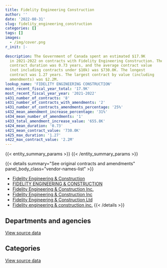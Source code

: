 ```yaml
---
title: Fidelity Engineering Construction
author: ''
date: '2022-08-31'
slug: fidelity_engineering_construction
categories: []
tags: []
images:
  - /img/cover.png
r_init: |-
  
description: The Government of Canada spent an estimated $17.9K
  in 2021-2022 on contracts with Fidelity Engineering Construction. The average
  contract duration was 0.73 years, and the average contract value
  (not including contracts under $10k) was $730.0K. The longest
  contract was 1.27 years. The largest contract by value (including
  amendments) was $2.2M.
lookup_name: 'FIDELITY ENGINEERING CONSTRUCTION'
most_recent_fiscal_year_total: '17.9K'
most_recent_fiscal_year_year: '2021-2022'
s431_number_of_contracts: '8'
s431_number_of_contracts_with_amendments: '2'
s431_number_of_contracts_amendments_percentage: '25%'
s432_mean_amendment_increase_percentage: '31%'
s434_mean_number_of_amendments: '1'
s433_total_amendment_increase_value: '655.8K'
s424_mean_duration: '0.73'
s421_mean_contract_value: '730.0K'
s425_max_duration: '1.27'
s422_max_contract_value: '2.2M'
---
```


<script src="/rmarkdown-libs/htmlwidgets/htmlwidgets.js"></script>
<link href="/rmarkdown-libs/datatables-css/datatables-crosstalk.css" rel="stylesheet" />
<script src="/rmarkdown-libs/datatables-binding/datatables.js"></script>
<script src="/rmarkdown-libs/jquery/jquery-3.6.0.min.js"></script>
<link href="/rmarkdown-libs/dt-core-bootstrap/css/dataTables.bootstrap.min.css" rel="stylesheet" />
<link href="/rmarkdown-libs/dt-core-bootstrap/css/dataTables.bootstrap.extra.css" rel="stylesheet" />
<script src="/rmarkdown-libs/dt-core-bootstrap/js/jquery.dataTables.min.js"></script>
<script src="/rmarkdown-libs/dt-core-bootstrap/js/dataTables.bootstrap.min.js"></script>
<link href="/rmarkdown-libs/crosstalk/css/crosstalk.min.css" rel="stylesheet" />
<script src="/rmarkdown-libs/crosstalk/js/crosstalk.min.js"></script>
<script src="/rmarkdown-libs/htmlwidgets/htmlwidgets.js"></script>
<link href="/rmarkdown-libs/datatables-css/datatables-crosstalk.css" rel="stylesheet" />
<script src="/rmarkdown-libs/datatables-binding/datatables.js"></script>
<script src="/rmarkdown-libs/jquery/jquery-3.6.0.min.js"></script>
<link href="/rmarkdown-libs/dt-core-bootstrap/css/dataTables.bootstrap.min.css" rel="stylesheet" />
<link href="/rmarkdown-libs/dt-core-bootstrap/css/dataTables.bootstrap.extra.css" rel="stylesheet" />
<script src="/rmarkdown-libs/dt-core-bootstrap/js/jquery.dataTables.min.js"></script>
<script src="/rmarkdown-libs/dt-core-bootstrap/js/dataTables.bootstrap.min.js"></script>
<link href="/rmarkdown-libs/crosstalk/css/crosstalk.min.css" rel="stylesheet" />
<script src="/rmarkdown-libs/crosstalk/js/crosstalk.min.js"></script>

{{< entity_summary_params >}}
{{< /entity_summary_params >}}

{{< details summary="See original contracts and amendments" panel_body_class="vendor-names-list" >}}
- [Fidelity Engineering & Construction](https://search.open.canada.ca/en/ct/?sort=contract_value_f%20desc&page=1&search_text=%22Fidelity%20Engineering%20%26%20Construction%22)
- [FIDELITY ENGINEERING & CONSTRUCTION](https://search.open.canada.ca/en/ct/?sort=contract_value_f%20desc&page=1&search_text=%22FIDELITY%20ENGINEERING%20%26%20CONSTRUCTION%22)
- [Fidelity Engineering & Construction Inc.](https://search.open.canada.ca/en/ct/?sort=contract_value_f%20desc&page=1&search_text=%22Fidelity%20Engineering%20%26%20Construction%20Inc.%22)
- [Fidelity Engineering & Construction Inc](https://search.open.canada.ca/en/ct/?sort=contract_value_f%20desc&page=1&search_text=%22Fidelity%20Engineering%20%26%20Construction%20Inc%22)
- [Fidelity Engineering & Construction Ltd](https://search.open.canada.ca/en/ct/?sort=contract_value_f%20desc&page=1&search_text=%22Fidelity%20Engineering%20%26%20Construction%20Ltd%22)
- [Fidelity engineering & construction inc.](https://search.open.canada.ca/en/ct/?sort=contract_value_f%20desc&page=1&search_text=%22Fidelity%20engineering%20%26%20construction%20inc.%22)
{{< /details >}}

## Departments and agencies

<div id="htmlwidget-1" style="width:100%;height:auto;" class="datatables html-widget"></div>
<script type="application/json" data-for="htmlwidget-1">{"x":{"style":"bootstrap","filter":"none","vertical":false,"data":[["<a href=\"/departments/dnd-mdn/\">National Defence<\/a>","<a href=\"/departments/pc/\">Parks Canada<\/a>","<a href=\"/departments/pwgsc-tpsgc/\">Public Services and Procurement Canada<\/a>"],[1306673.21,null,null],[1441862.25,408523.24,132954.5],[null,987532.57,1260775.48],[17910.5,null,null]],"container":"<table class=\"table table-striped table-hover row-border order-column display\">\n  <thead>\n    <tr>\n      <th>Department<\/th>\n      <th>2018-2019<\/th>\n      <th>2019-2020<\/th>\n      <th>2020-2021<\/th>\n      <th>2021-2022<\/th>\n    <\/tr>\n  <\/thead>\n<\/table>","options":{"order":[[4,"desc"]],"pageLength":10,"autoWidth":true,"columnDefs":[{"targets":1,"render":"function(data, type, row, meta) {\n    return type !== 'display' ? data : DTWidget.formatCurrency(data, \"$\", 2, 3, \",\", \".\", true, null);\n  }"},{"targets":2,"render":"function(data, type, row, meta) {\n    return type !== 'display' ? data : DTWidget.formatCurrency(data, \"$\", 2, 3, \",\", \".\", true, null);\n  }"},{"targets":3,"render":"function(data, type, row, meta) {\n    return type !== 'display' ? data : DTWidget.formatCurrency(data, \"$\", 2, 3, \",\", \".\", true, null);\n  }"},{"targets":4,"render":"function(data, type, row, meta) {\n    return type !== 'display' ? data : DTWidget.formatCurrency(data, \"$\", 2, 3, \",\", \".\", true, null);\n  }"},{"width":"16%","targets":[1,2,3,4]},{"className":"dt-right","targets":[1,2,3,4]}],"orderClasses":false}},"evals":["options.columnDefs.0.render","options.columnDefs.1.render","options.columnDefs.2.render","options.columnDefs.3.render"],"jsHooks":[]}</script>
<p class="text-right">
<a href="https://github.com/GoC-Spending/contracts-data/tree/main/data/out/vendors/fidelity_engineering_construction/summary_by_fiscal_year_by_department.csv" class="source-data-link btn btn-link">View source data</a>
</p>

## Categories

<div id="htmlwidget-2" style="width:100%;height:auto;" class="datatables html-widget"></div>
<script type="application/json" data-for="htmlwidget-2">{"x":{"style":"bootstrap","filter":"none","vertical":false,"data":[["<a href=\"/categories/facilities_and_construction/\">Facilities and construction<\/a>","<a href=\"/categories/professional_services/\">Professional services<\/a>","<a href=\"/categories/industrial_products_and_services/\">Industrial products and services<\/a>"],[1229300.71,77372.51,null],[1983340,null,null],[2248308.04,null,null],[null,null,17910.5]],"container":"<table class=\"table table-striped table-hover row-border order-column display\">\n  <thead>\n    <tr>\n      <th>Category<\/th>\n      <th>2018-2019<\/th>\n      <th>2019-2020<\/th>\n      <th>2020-2021<\/th>\n      <th>2021-2022<\/th>\n    <\/tr>\n  <\/thead>\n<\/table>","options":{"order":[[4,"desc"]],"dom":"t","pageLength":30,"autoWidth":true,"columnDefs":[{"targets":1,"render":"function(data, type, row, meta) {\n    return type !== 'display' ? data : DTWidget.formatCurrency(data, \"$\", 2, 3, \",\", \".\", true, null);\n  }"},{"targets":2,"render":"function(data, type, row, meta) {\n    return type !== 'display' ? data : DTWidget.formatCurrency(data, \"$\", 2, 3, \",\", \".\", true, null);\n  }"},{"targets":3,"render":"function(data, type, row, meta) {\n    return type !== 'display' ? data : DTWidget.formatCurrency(data, \"$\", 2, 3, \",\", \".\", true, null);\n  }"},{"targets":4,"render":"function(data, type, row, meta) {\n    return type !== 'display' ? data : DTWidget.formatCurrency(data, \"$\", 2, 3, \",\", \".\", true, null);\n  }"},{"width":"16%","targets":[1,2,3,4]},{"className":"dt-right","targets":[1,2,3,4]}],"orderClasses":false,"lengthMenu":[10,25,30,50,100]}},"evals":["options.columnDefs.0.render","options.columnDefs.1.render","options.columnDefs.2.render","options.columnDefs.3.render"],"jsHooks":[]}</script>
<p class="text-right">
<a href="https://github.com/GoC-Spending/contracts-data/tree/main/data/out/vendors/fidelity_engineering_construction/summary_by_fiscal_year_by_category.csv" class="source-data-link btn btn-link">View source data</a>
</p>
